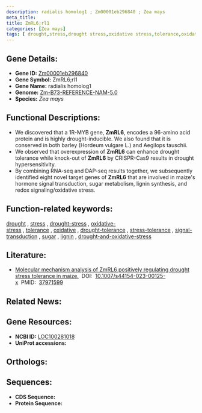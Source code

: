 ```yaml
---
description: radialis homolog1 ; Zm00001eb296840 ; Zea mays
meta_title:
title: ZmRL6;rl1
categories: [Zea mays]
tags: [ drought,stress,drought stress,oxidative stress,tolerance,oxidative,drought tolerance,stress tolerance,signal transduction,sugar,lignin,drought and oxidative stress ]
---
```


## Gene Details:
- **Gene ID:**	[Zm00001eb296840](https://www.maizegdb.org/gene_center/gene/Zm00001eb296840)
- **Gene Symbol:** ZmRL6;rl1
- **Gene Name:** radialis homolog1
- **Genome:** [Zm-B73-REFERENCE-NAM-5.0](https://www.maizegdb.org/genome/assembly/Zm-B73-REFERENCE-NAM-5.0)
- **Species:** *Zea mays*

## Functional Descriptions:
   - We discovered that a 1R-MYB gene, **ZmRL6**, encodes a 96-amino acid protein and is highly drought-inducible. We also found that it is conserved in both barley (Hordeum vulgare L.) and Aegilops tauschii.
   - We observed that overexpression of **ZmRL6** can enhance drought tolerance while knock-out of **ZmRL6** by CRISPR-Cas9 results in drought hypersensitivity.
   - By combining RNA-seq and DAP-seq results together, we subsequently identified eight novel target genes of **ZmRL6** that are involved in maize's hormone signal transduction, sugar metabolism, lignin synthesis, and redox signaling/oxidative stress.

## Function-related keywords:
[drought](/tags/drought/)&nbsp;,&nbsp;[stress](/tags/stress/)&nbsp;,&nbsp;[drought-stress](/tags/drought-stress/)&nbsp;,&nbsp;[oxidative-stress](/tags/oxidative-stress/)&nbsp;,&nbsp;[tolerance](/tags/tolerance/)&nbsp;,&nbsp;[oxidative](/tags/oxidative/)&nbsp;,&nbsp;[drought-tolerance](/tags/drought-tolerance/)&nbsp;,&nbsp;[stress-tolerance](/tags/stress-tolerance/)&nbsp;,&nbsp;[signal-transduction](/tags/signal-transduction/)&nbsp;,&nbsp;[sugar](/tags/sugar/)&nbsp;,&nbsp;[lignin](/tags/lignin/)&nbsp;,&nbsp;[drought-and-oxidative-stress](/tags/drought-and-oxidative-stress/)

## Literature:
   - [Molecular mechanism analysis of ZmRL6 positively regulating drought stress tolerance in maize.]( https://link.springer.com/article/10.1007/s44154-023-00125-x)&nbsp;&nbsp;DOI:&nbsp;&nbsp;[10.1007/s44154-023-00125-x](https://link.springer.com/article/10.1007/s44154-023-00125-x)&nbsp;&nbsp;PMID:&nbsp;&nbsp;[37971599](https://pubmed.ncbi.nlm.nih.gov/37971599/)

## Related News:

## Gene Resources:
- **NCBI ID:**  [LOC100281018](https://www.ncbi.nlm.nih.gov/gene/?term=LOC100281018)
- **UniProt accessions:** [](https://www.uniprot.org/uniprotkb//entry)

## Orthologs:

## Sequences:
- **CDS Sequence:**
- **Protein Sequence:**
